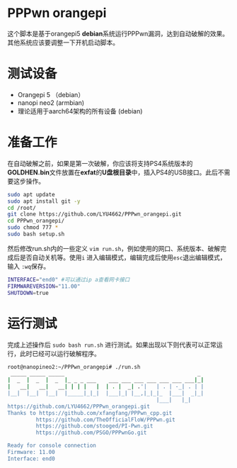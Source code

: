 # PPPwn orangepi

这个脚本是基于orangepi5 **debian**系统运行PPPwn漏洞，达到自动破解的效果。其他系统应该要调整一下开机启动脚本。

# 测试设备

- Orangepi 5 （debian）
- nanopi neo2  (armbian)
- 理论适用于aarch64架构的所有设备 (debian)

# 准备工作

在自动破解之前，如果是第一次破解，你应该将支持PS4系统版本的**GOLDHEN.bin**文件放置在**exfat**的**U盘根目录**中，插入PS4的USB接口。此后不需要这步操作。

```sh
sudo apt update
sudo apt install git -y
cd /root/
git clone https://github.com/LYU4662/PPPwn_orangepi.git
cd PPPwn_orangepi/
sudo chmod 777 *
sudo bash setup.sh
```

然后修改run.sh内的一些定义 `vim run.sh`，例如使用的网口、系统版本、破解完成后是否自动关机等。使用`i` 进入编辑模式，编辑完成后使用`esc`退出编辑模式，输入 `:wq`保存。

```sh
INTERFACE="end0" #可以通过ip a查看网卡接口
FIRMWAREVERSION="11.00"
SHUTDOWN=true
```

# 运行测试

完成上述操作后 `sudo bash run.sh` 进行测试。如果出现以下则代表可以正常运行，此时已经可以运行破解程序。

```sh
root@nanopineo2:~/PPPwn_orangepi# ./run.sh
 _____ _____ _____                                          _
|  _  |  _  |  _  |_ _ _ ___    ___ ___ ___ ___ ___ ___ ___|_|
|   __|   __|   __| | | |   |  | . |  _| .'|   | . | -_| . | |
|__|  |__|  |__|  |_____|_|_|  |___|_| |__,|_|_|_  |___|  _|_|
                                               |___|   |_|
https://github.com/LYU4662/PPPwn_orangepi.git
Thanks to https://github.com/xfangfang/PPPwn_cpp.git
         https://github.com/TheOfficialFloW/PPPwn.git
         https://github.com/stooged/PI-Pwn.git
         https://github.com/PSGO/PPPwnGo.git

Ready for console connection
Firmware: 11.00
Interface: end0
```

